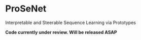 # ProSeNet

Interpretable and Steerable Sequence Learning via Prototypes

**Code currently under review. Will be released ASAP**
